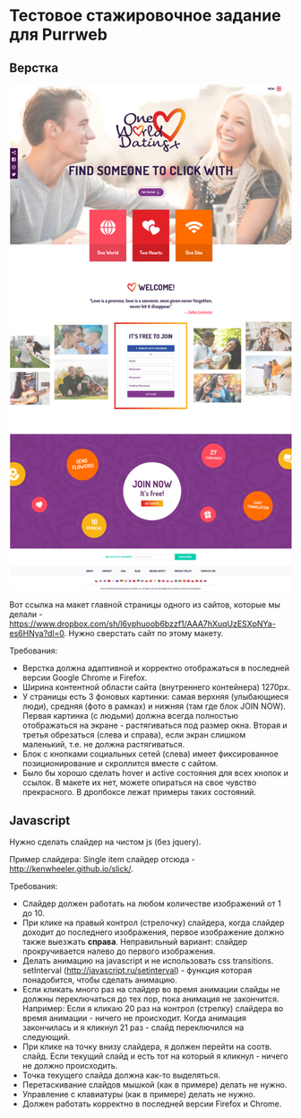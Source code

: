 <h1>Тестовое стажировочное задание для Purrweb</h1>
<h2><strong>Верстка</strong></h2>
<img src="./dev_build/images/owd_home.png" alt="site-image">
<p>Вот ссылка на макет главной страницы одного из сайтов, которые мы делали -<a href="https://www.dropbox.com/sh/l6vphuoob6bzzf1/AAA7hXuqUzESXpNYa-es6HNya?dl=0"> https://www.dropbox.com/sh/l6vphuoob6bzzf1/AAA7hXuqUzESXpNYa-es6HNya?dl=0</a>. Нужно сверстать сайт по этому макету.</p>
<p>Требования:</p>
<ul>
<li>Верстка должна адаптивной и корректно отображаться в последней версии Google Chrome и Firefox.&nbsp;</li>
<li>Ширина контентной области сайта (внутреннего контейнера) 1270px.</li>
<li>У страницы есть 3 фоновых картинки: самая верхняя (улыбающиеся люди), средняя (фото в рамках) и нижняя (там где блок JOIN NOW). Первая картинка (с людьми) должна всегда полностью отображаться на экране - растягиваться под размер окна. Вторая и третья обрезаться (слева и справа), если экран слишком маленький, т.е. не должна растягиваться.</li>
<li>Блок с кнопками социальных сетей (слева) имеет фиксированное позиционирование и скроллится вместе с сайтом.</li>
<li>Было бы хорошо сделать hover и active состояния для всех кнопок и ссылок. В макете их нет, можете опираться на свое чувство прекрасного. В дропбоксе лежат примеры таких состояний.</li>
</ul>
<h2><strong>Javascript</strong></h2>
<p>Нужно сделать слайдер на чистом js (без jquery).</p>
<p>Пример слайдера: Single item слайдер отсюда -&nbsp; <a href="http://kenwheeler.github.io/slick/">http://kenwheeler.github.io/slick/</a>.</p>
<p>Требования:</p>
<ul>
<li>Слайдер должен работать на любом количестве изображений от 1 до 10.</li>
<li>При клике на правый контрол (стрелочку) слайдера, когда слайдер доходит до последнего изображения, первое изображение должно также выезжать <strong>справа</strong>. Неправильный вариант: слайдер прокручивается налево до первого изображения.</li>
<li>Делать анимацию на javascript и не использовать css transitions. setInterval (<a href="http://javascript.ru/setinterval">http://javascript.ru/setinterval</a>) - функция которая понадобится, чтобы сделать анимацию.</li>
<li>Если кликать много раз на слайдер во время анимации слайды не должны переключаться до тех пор, пока анимация не закончится. Например: Если я кликаю 20 раз на контрол (стрелку) слайдера во время анимации - ничего не происходит. Когда анимация закончилась и я кликнул 21 раз - слайд переключился на следующий.</li>
<li>При клике на точку внизу слайдера, я должен перейти на соотв. слайд. Если текущий слайд и есть тот на который я кликнул - ничего не должно происходить.</li>
<li>Точка текущего слайда должна как-то выделяться.</li>
<li>Перетаскивание слайдов мышкой (как в примере) делать не нужно.</li>
<li>Управление с клавиатуры (как в примере) делать не нужно.</li>
<li>Должен работать корректно в последней версии Firefox и Chrome.</li>
</ul>